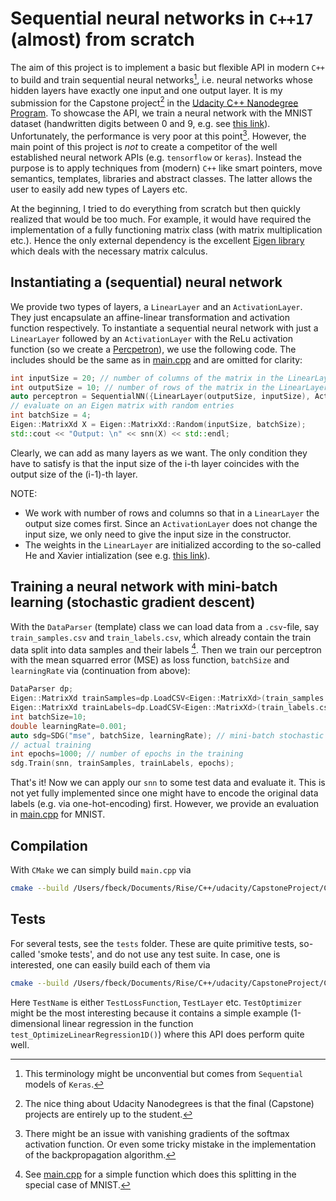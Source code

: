 # Sequential neural networks in `C++17` (almost) from scratch

The aim of this project is to implement a basic but flexible API in modern `C++` to build and train sequential neural networks[^1], i.e. neural networks whose hidden layers have exactly one input and one output layer. It is my submission for the Capstone project[^2] in the [Udacity C++ Nanodegree Program](https://www.udacity.com/course/c-plus-plus-nanodegree--nd213). To showcase the API, we train a neural network with the MNIST dataset (handwritten digits between 0 and 9, e.g. see [this link](http://yann.lecun.com/exdb/mnist/)). Unfortunately, the performance is very poor at this point[^3]. However, the main point of this project is *not* to create a competitor of the well established neural network APIs (e.g. `tensorflow` or `keras`). Instead the purpose is to apply techniques from (modern) `C++` like smart pointers, move semantics, templates, libraries and abstract classes. The latter allows the user to easily add new types of Layers etc.

At the beginning, I tried to do everything from scratch but then quickly realized that would be too much. For example, it would have required the implementation of a fully functioning matrix class (with matrix multiplication etc.). Hence the only external dependency is the excellent [Eigen library](https://eigen.tuxfamily.org/) which deals with the necessary matrix calculus. 

## Instantiating a (sequential) neural network
We provide two types of layers, a `LinearLayer` and an `ActivationLayer`. They just encapsulate an affine-linear transformation and activation function respectively. To instantiate a sequential neural network with just a `LinearLayer` followed by an `ActivationLayer` with the ReLu activation function (so we create a [Percpetron](https://en.wikipedia.org/wiki/Perceptron)), we use the following code. The includes should be the same as in [main.cpp](../main.cpp) and are omitted for clarity:

```C++
int inputSize = 20; // number of columns of the matrix in the LinearLayer
int outputSize = 10; // number of rows of the matrix in the LinearLayer
auto perceptron = SequentialNN({LinearLayer(outputSize, inputSize), ActivationLayer(outputSize, "relu")});
// evaluate on an Eigen matrix with random entries
int batchSize = 4;
Eigen::MatrixXd X = Eigen::MatrixXd::Random(inputSize, batchSize);
std::cout << "Output: \n" << snn(X) << std::endl;
```

Clearly, we can add as many layers as we want. The only condition they have to satisfy is that the input size of the i-th layer coincides with the output size of the (i-1)-th layer. 

NOTE:
+ We work with number of rows and columns so that in a `LinearLayer` the output size comes first. Since an `ActivationLayer` does not change the input size, we only need to give the input size in the constructor.
+ The weights in the `LinearLayer` are initialized according to the so-called He and Xavier intialization (see e.g. [this link](https://machinelearningmastery.com/weight-initialization-for-deep-learning-neural-networks/)). 

## Training a neural network with mini-batch learning (stochastic gradient descent)
With the `DataParser` (template) class we can load data from a `.csv`-file, say `train_samples.csv` and `train_labels.csv`, which already contain the train data split into data samples and their labels [^4]. Then we train our perceptron with the mean squarred error (MSE) as loss function, `batchSize` and `learningRate` via (continuation from above):

```C++
DataParser dp;
Eigen::MatrixXd trainSamples=dp.LoadCSV<Eigen::MatrixXd>(train_samples.csv);
Eigen::MatrixXd trainLabels=dp.LoadCSV<Eigen::MatrixXd>(train_labels.csv);
int batchSize=10;
double learningRate=0.001;
auto sdg=SDG("mse", batchSize, learningRate); // mini-batch stochastic gradient descent with MSE as loss function
// actual training
int epochs=1000; // number of epochs in the training
sdg.Train(snn, trainSamples, trainLabels, epochs);
```

That's it! Now we can apply our `snn` to some test data and evaluate it. This is not yet fully implemented since one might have to encode the original data labels (e.g. via one-hot-encoding) first. However, we provide an evaluation in [main.cpp](../main.cpp) for MNIST.

## Compilation
With `CMake` we can simply build `main.cpp` via 

```bash
cmake --build /Users/fbeck/Documents/Rise/C++/udacity/CapstoneProject/CppND-Capstone-Hello-World/build --config Debug --target Main
```

## Tests
For several tests, see the `tests` folder. These are quite primitive tests, so-called 'smoke tests', and do not use any test suite. In case, one is interested, one can easily build each of them via

```bash
cmake --build /Users/fbeck/Documents/Rise/C++/udacity/CapstoneProject/CppND-Capstone-Hello-World/build --config Debug --target TestName
```

Here `TestName` is either `TestLossFunction`, `TestLayer` etc. `TestOptimizer` might be the most interesting because it contains a simple example (1-dimensional linear regression in the function `test_OptimizeLinearRegression1D()`) where this API does perform quite well.

[^1]: This terminology might be unconvential but comes from `Sequential` models of `Keras`. 
[^2]: The nice thing about Udacity Nanodegrees is that the final (Capstone) projects are entirely up to the student. 
[^3]: There might be an issue with vanishing gradients of the softmax activation function. Or even some tricky mistake in the implementation of the backpropagation algorithm.
[^4]: See [main.cpp](../main.cpp) for a simple function which does this splitting in the special case of MNIST.
